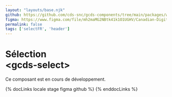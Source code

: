 ```yaml
---
layout: "layouts/base.njk"
github: https://github.com/cds-snc/gcds-components/tree/main/packages/web/src/components/gcds-select
figma: https://www.figma.com/file/mh2maMG2NBtk41k1O1UGHV/Canadian-Digital-Service%E2%80%A8---GC-Design-System?node-id=856%3A2826&t=ciEmm7GYyGAY73zZ-0
permalink: false
tags: ['selectFR', 'header']
---
```


# Sélection <br>&lt;gcds-select&gt;

Ce composant est en cours de développement.

{% docLinks locale stage figma github %}
{% enddocLinks %}

<br/>

